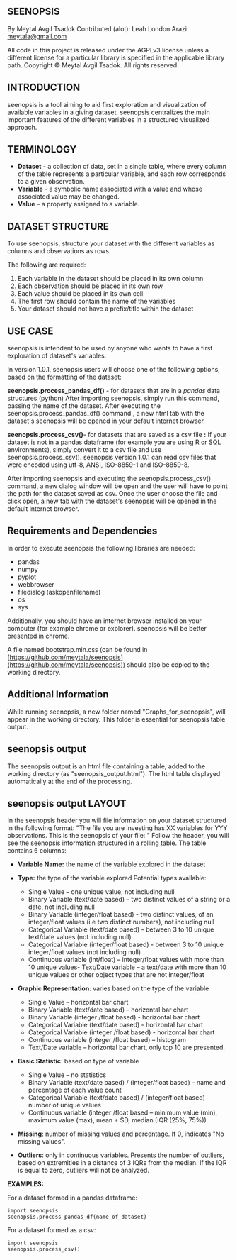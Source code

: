 ## **SEENOPSIS**
By Meytal Avgil Tsadok
Contributed (alot): Leah London Arazi
meytala@gmail.com

All code in this project is released under the AGPLv3 license unless a different license for a particular library is specified in the applicable library path.
Copyright © Meytal Avgil Tsadok. All rights reserved.

## **INTRODUCTION**

seenopsis is a tool aiming to aid first exploration and visualization of available variables in a giving dataset.  seenopsis centralizes the main important features of the different variables in a structured visualized approach.

## **TERMINOLOGY**

- **Dataset** - a collection of data, set in a single table, where every column of the table represents a particular variable, and each row corresponds to a given observation.
- **Variable** - a symbolic name associated with a value and whose associated value may be changed.
- **Value** – a property assigned to a variable.

## **DATASET STRUCTURE**
To use seenopsis, structure your dataset with the different variables as columns and observations as rows.

The following are required:

1. Each variable in the dataset should be placed in its own column
2. Each observation should be placed in its own row
3. Each value should be placed in its own cell
4. The first row should contain the name of the variables
5. Your dataset should not have a prefix/title within the dataset

## **USE CASE**
seenopsis is intendent to be used by anyone who wants to have a first exploration of dataset&#39;s variables.

In version 1.0.1, seenopsis users will choose one of the following options, based on the formatting of the dataset:

**seenopsis.process_pandas_df()** - for datasets that are in a _pandas_ data structures (python)
After importing seenopsis, simply run this command, passing the name of the dataset.
After executing the seenopsis.process_pandas_df() command , a new html tab with the dataset&#39;s seenopsis will be opened in your default internet browser.

**seenopsis.process_csv()**- for datasets that are saved as a csv file **:**
If your dataset is not in a pandas dataframe (for example you are using R or SQL environments), simply convert it to a csv file and use seenopsis.process_csv(). seenopsis version 1.0.1 can read csv files that were encoded using utf-8, ANSI, ISO-8859-1 and ISO-8859-8.

After importing seenopsis and executing the seenopsis.process_csv() command, a new dialog window will be open and the user will have to point the path for the dataset saved as csv. Once the user choose the file and click open, a new tab with the dataset&#39;s seenopsis will be opened in the default internet browser.

## **Requirements and Dependencies**

In order to execute seenopsis the following libraries are needed:
- pandas
- numpy
- pyplot
- webbrowser
- filedialog (askopenfilename)
- os
- sys

Additionally, you should have an internet browser installed on your computer (for example chrome or explorer). seenopsis will be better presented in chrome.

A file named bootstrap.min.css (can be found in [https://github.com/meytala/seenopsis](https://github.com/meytala/seenopsis)) should also be copied to the working directory.

## **Additional Information**

While running seenopsis, a new folder named &quot;Graphs_for_seenopsis&quot;, will appear in the working directory. This folder is essential for seenopsis table output.

## **seenopsis  output**

The seenopsis output is an html file containing a table, added to the working directory (as &quot;seenopsis\_output.html&quot;).
The html table displayed automatically at the end of the processing.

## **seenopsis** **output** **LAYOUT**

In the seenopsis header you will file information on your dataset structured in the following format:
&quot;The file you are investing has XX variables for YYY observations.
This is the seenopsis of your file: &quot;
Follow the header, you will see the seenopsis information structured in a rolling table. The table contains 6 columns:
- **Variable Name:** the name of the variable explored in the dataset
- **Type:** the type of the variable explored
  Potential types available:
    - Single Value – one unique value, not including null
    - Binary Variable (text/date based) – two distinct values of a string or a date, not including null
    - Binary Variable (integer/float based) - two distinct values, of an integer/float values (i.e two distinct numbers), not including null
    - Categorical Variable (text/date based) - between 3 to 10 unique text/date values (not including null)
    - Categorical Variable (integer/float based) - between 3 to 10 unique integer/float values (not including null)
    - Continuous variable (int/float) – integer/float values with more than 10 unique values- Text/Date variable – a text/date with more than 10 unique values or other object types that are not integer/float

- **Graphic Representation**: varies based on the type of the variable
    - Single Value – horizontal bar chart
    - Binary Variable (text/date based) – horizontal bar chart
    - Binary Variable (integer /float based) - horizontal bar chart
    - Categorical Variable (text/date based) - horizontal bar chart
    - Categorical Variable (integer /float based) - horizontal bar chart
    - Continuous variable (integer /float based) – histogram
    - Text/Date variable – horizontal bar chart, only top 10 are presented.

- **Basic Statistic**: based on type of variable
  - Single Value – no statistics
  - Binary Variable (text/date based) / (integer/float based) – name and percentage of each value count
  - Categorical Variable (text/date based) / (integer/float based)  - number of unique values
  - Continuous variable (integer /float based – minimum value (min), maximum value (max), mean ± SD, median (IQR (25%, 75%))

- **Missing**: number of missing values and percentage. If 0, indicates &quot;No missing values&quot;.
- **Outliers**: only in continuous variables. Presents the number of outliers, based on extremities in a distance of 3 IQRs from the median. If the IQR is equal to zero, outliers will not be analyzed.


**EXAMPLES:**

For a dataset formed in a pandas dataframe:

    import seenopsis
    seenopsis.process_pandas_df(name_of_dataset)

For a dataset formed as a csv:

    import seenopsis
    seenopsis.process_csv()
